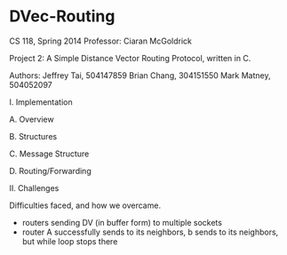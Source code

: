 # DVec-Routing
CS 118, Spring 2014
Professor: Ciaran McGoldrick

Project 2: A Simple Distance Vector Routing Protocol, written in C.

Authors:
  Jeffrey Tai, 504147859
  Brian Chang, 304151550
  Mark Matney, 504052097

I. Implementation

  A. Overview

  B. Structures

  C. Message Structure

  D. Routing/Forwarding

II. Challenges

Difficulties faced, and how we overcame.

- routers sending DV (in buffer form) to multiple sockets
- router A successfully sends to its neighbors, b sends to its neighbors, but while loop stops there
